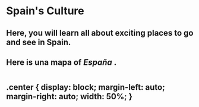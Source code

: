 <html>
<head>
<h1>Spain's Culture</h1>
 </head>
 
<h2> Here, you will learn all about exciting places to go and see in Spain. <h2>
 
 
<body> 
 
 <p> Here is <b> una mapa </b> of <i> España </i>. <p>
  <a> 
   <img src="http://www.lonelyplanet.com/maps/europe/spain/map_of_spain.jpg" alt="Una mapa de español" class="center" height="0" width="0">
   
 </body>
 
 
 </html>

.center {
  display: block;
  margin-left: auto;
  margin-right: auto;
  width: 50%;
}
